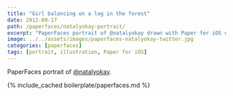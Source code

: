 ```yaml
---
title: "Girl balancing on a log in the forest"
date: 2012-09-17
path: /paperfaces/natalyokay-portrait/
excerpt: "PaperFaces portrait of @natalyokay drawn with Paper for iOS on an iPad."
image: ../../assets/images/paperfaces-natalyokay-twitter.jpg
categories: [paperfaces]
tags: [portrait, illustration, Paper for iOS]
---
```


PaperFaces portrait of [@natalyokay](https://twitter.com/natalyokay).

{% include_cached boilerplate/paperfaces.md %}
